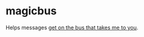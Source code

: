 # magicbus

Helps messages [get on the bus that takes me to you](https://www.youtube.com/watch?v=bl9bvuAV-Ao).
